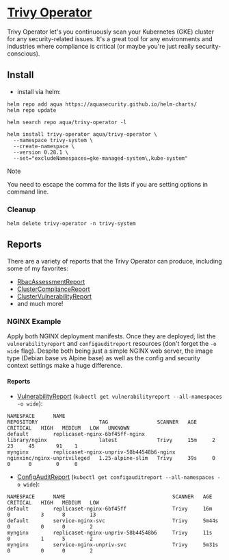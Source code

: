 # [Trivy Operator](https://github.com/aquasecurity/trivy-operator) 
Trivy Operator let's you continuously scan your Kubernetes (GKE) cluster for any security-related issues.  It's a great tool for any environments and industries where compliance is critical (or maybe you're just really security-conscious).

## Install
- install via helm:
```
helm repo add aqua https://aquasecurity.github.io/helm-charts/
helm repo update

helm search repo aqua/trivy-operator -l

helm install trivy-operator aqua/trivy-operator \
  --namespace trivy-system \
  --create-namespace \
  --version 0.28.1 \
  --set="excludeNamespaces=gke-managed-system\,kube-system"
```

> [!NOTE]
> You need to escape the comma for the lists if you are setting options in command line.  

### Cleanup
```
helm delete trivy-operator -n trivy-system
```


## Reports
There are a variety of reports that the Trivy Operator can produce, including some of my favorites:
- [RbacAssessmentReport](https://aquasecurity.github.io/trivy-operator/v0.20.0/docs/crds/rbacassessment-report/)
- [ClusterComplianceReport](https://aquasecurity.github.io/trivy-operator/v0.20.0/docs/crds/clustercompliance-report/)
- [ClusterVulnerabilityReport](https://aquasecurity.github.io/trivy-operator/v0.20.0/docs/crds/clustervulnerability-report/)
- and much more!


### NGINX Example
Apply both NGINX deployment manifests.  Once they are deployed, list the `vulnerabilityreport` and `configauditreport` resources (don't forget the `-o wide` flag). Despite both being just a simple NGINX web server, the image type (Debian base vs Alpine base) as well as the config and security context settings make a huge difference. 

#### Reports
- [VulnerabilityReport](https://aquasecurity.github.io/trivy-operator/v0.20.0/docs/vulnerability-scanning/trivy/) (`kubectl get vulnerabilityreport --all-namespaces -o wide`):
```console
NAMESPACE      NAME                                                  REPOSITORY                    TAG                SCANNER   AGE     CRITICAL   HIGH   MEDIUM   LOW   UNKNOWN
default        replicaset-nginx-6bf45ff-nginx                        library/nginx                 latest             Trivy     15m     2          23     45       91    1
mynginx        replicaset-nginx-unpriv-58b44548b6-nginx              nginxinc/nginx-unprivileged   1.25-alpine-slim   Trivy     39s     0          0      0        0     0
```

- [ConfigAuditReport](https://aquasecurity.github.io/trivy-operator/v0.20.0/docs/crds/configaudit-report/) (`kubectl get configauditreport --all-namespaces -o wide`):
```coonsole
NAMESPACE      NAME                                   SCANNER   AGE     CRITICAL   HIGH   MEDIUM   LOW
default        replicaset-nginx-6bf45ff               Trivy     16m     0          3      8        13
default        service-nginx-svc                      Trivy     5m44s   0          0      0        2
mynginx        replicaset-nginx-unpriv-58b44548b6     Trivy     11s     0          1      5        2
mynginx        service-nginx-unpriv-svc               Trivy     5m31s   0          0      0        2
```
